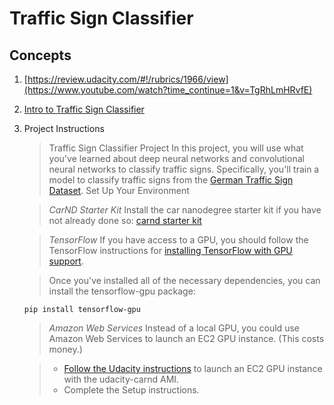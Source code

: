 # Traffic Sign Classifier

## Concepts
1. [https://review.udacity.com/#!/rubrics/1966/view](https://www.youtube.com/watch?time_continue=1&v=TgRhLmHRvfE)
1. [Intro to Traffic Sign Classifier](https://www.youtube.com/watch?v=7pULs5sC_7A)
1. Project Instructions
	> Traffic Sign Classifier Project
	> In this project, you will use what you've learned about deep neural networks and convolutional neural networks to classify traffic signs. Specifically, you'll train a model to classify traffic signs from the [German Traffic Sign Dataset](http://benchmark.ini.rub.de/?section=gtsrb&subsection=dataset).
	> Set Up Your Environment

	> _CarND Starter Kit_
	> Install the car nanodegree starter kit if you have not already done so: [carnd starter kit](https://github.com/udacity/CarND-Term1-Starter-Kit)

	> _TensorFlow_
	> If you have access to a GPU, you should follow the TensorFlow instructions for [installing TensorFlow with GPU support](https://www.tensorflow.org/get_started/os_setup#optional_install_cuda_gpus_on_linux).

	> Once you've installed all of the necessary dependencies, you can install the tensorflow-gpu package:
	```
	pip install tensorflow-gpu
	```
	> _Amazon Web Services_
	> Instead of a local GPU, you could use Amazon Web Services to launch an EC2 GPU instance. (This costs money.)

	> * [Follow the Udacity instructions](https://classroom.udacity.com/nanodegrees/nd013/parts/edf28735-efc1-4b99-8fbb-ba9c432239c8/modules/6b6c37bc-13a5-47c7-88ed-eb1fce9789a0/lessons/f035a45d-6203-4947-8175-6095862204d3/concepts/f6fccba8-0009-4d05-9356-fae428b6efb4) to launch an EC2 GPU instance with the udacity-carnd AMI.
	> * Complete the Setup instructions.